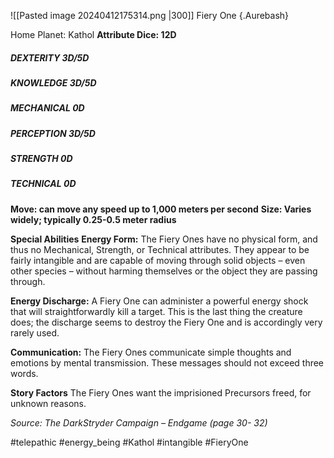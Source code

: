 ![[Pasted image 20240412175314.png |300]]
Fiery One {.Aurebash}

Home Planet: Kathol
**Attribute Dice: 12D**
##### DEXTERITY 3D/5D
##### KNOWLEDGE 3D/5D
##### MECHANICAL 0D
##### PERCEPTION 3D/5D
##### STRENGTH 0D
##### TECHNICAL 0D
**Move: can move any speed up to 1,000 meters per second**
**Size: Varies widely; typically 0.25-0.5 meter radius**

**Special Abilities**
**Energy Form:** The Fiery Ones have no physical form, and thus no Mechanical, Strength, or Technical attributes. They appear to be fairly intangible and are capable of moving through solid objects – even other species – without harming themselves or the object they are passing through.

**Energy Discharge:** A Fiery One can administer a powerful energy shock that will straightforwardly kill a target. This is the last thing the creature does; the discharge seems to destroy the Fiery One and is accordingly very rarely used.

**Communication:** The Fiery Ones communicate simple thoughts and emotions by mental transmission. These messages should not exceed three words.

**Story Factors**
The Fiery Ones want the imprisioned Precursors freed, for unknown reasons.

*Source: The DarkStryder Campaign – Endgame (page 30- 32)*


#telepathic #energy_being #Kathol #intangible
#FieryOne